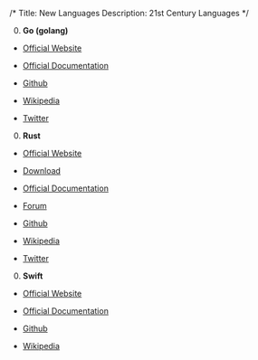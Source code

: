 /*
Title: New Languages
Description: 21st Century Languages
*/

0. **Go (golang)**

  * [Official Website](https://golang.org/)
  
  * [Official Documentation](https://golang.org/doc/)
  
  * [Github](https://github.com/golang/go)

  * [Wikipedia](https://en.wikipedia.org/wiki/Go_\(programming_language\))
  
  * [Twitter](https://twitter.com/GolangGo)

0. **Rust**

  * [Official Website](https://www.rust-lang.org/)

  * [Download](https://www.rust-lang.org/en-US/install.html)

  * [Official Documentation](https://www.rust-lang.org/en-US/documentation.html)

  * [Forum](https://users.rust-lang.org/)
  
  * [Github](https://github.com/rust-lang/rust)

  * [Wikipedia](https://en.wikipedia.org/wiki/Rust_\(programming_language\))

  * [Twitter](https://twitter.com/rustlang)

0. **Swift**

  * [Official Website](https://developer.apple.com/swift/)
  
  * [Official Documentation](https://developer.apple.com/library/content/documentation/Swift/Conceptual/Swift_Programming_Language/index.html)
  
  * [Github](https://github.com/apple/swift)
  
  * [Wikipedia](https://en.wikipedia.org/wiki/Swift_\(programming_language\))
